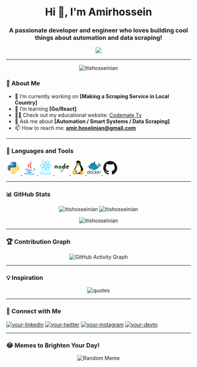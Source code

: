 <!-- Header with an Animated Greeting -->
<h1 align="center">Hi 👋, I'm Amirhossein</h1>
<h3 align="center">A passionate developer and engineer who loves building cool things about automation and data scraping!</h3>

<p align="center">
  <img src="https://readme-typing-svg.demolab.com?font=Fira+Code&size=24&pause=1000&color=F75C7E&center=true&vCenter=true&width=435&lines=Welcome+to+my+GitHub+Profile!;I'm+a+%3CDeveloper%2F%3E;Lifelong+Learner+and+Problem+Solver!;Open+to+Collaborations!">
</p>

---

<!-- Profile Views Badge -->
<p align="center">
  <img src="https://komarev.com/ghpvc/?username=itishosseinian&label=Profile%20views&color=brightgreen&style=flat" alt="itishosseinian" />
</p>

<!-- About Section -->
### 🌟 About Me

- 🔭 I’m currently working on **[Making a Scraping Service in Local Country]**  
- 🌱 I’m learning **[Go/React]**  
- 👨‍💻 Check out my educational website: [Codemate Tv](https://codematetv.com)  
- 💬 Ask me about **[Automation / Smart Systems / Data Scraping]**  
- 📫 How to reach me: **amir.hoseiinian@gmail.com**  

---

<!-- Languages and Tools Section -->
### 🚀 Languages and Tools
<p>
  <a href="https://www.python.org/" target="_blank" rel="noreferrer"> <img src="https://raw.githubusercontent.com/devicons/devicon/master/icons/python/python-original.svg" alt="python" width="40" height="40"/> </a>
  <a href="https://www.java.com" target="_blank" rel="noreferrer"> <img src="https://raw.githubusercontent.com/devicons/devicon/master/icons/java/java-original.svg" alt="java" width="40" height="40"/> </a>
  <a href="https://reactjs.org/" target="_blank" rel="noreferrer"> <img src="https://raw.githubusercontent.com/devicons/devicon/master/icons/react/react-original-wordmark.svg" alt="react" width="40" height="40"/> </a>
  <a href="https://nodejs.org" target="_blank" rel="noreferrer"> <img src="https://raw.githubusercontent.com/devicons/devicon/master/icons/nodejs/nodejs-original-wordmark.svg" alt="nodejs" width="40" height="40"/> </a>
  <a href="https://www.linux.org/" target="_blank" rel="noreferrer"> <img src="https://raw.githubusercontent.com/devicons/devicon/master/icons/linux/linux-original.svg" alt="linux" width="40" height="40"/> </a>
  <a href="https://www.docker.com/" target="_blank" rel="noreferrer"> <img src="https://raw.githubusercontent.com/devicons/devicon/master/icons/docker/docker-original-wordmark.svg" alt="docker" width="40" height="40"/> </a>
  <a href="https://www.github.com/" target="_blank" rel="noreferrer"> <img src="https://raw.githubusercontent.com/devicons/devicon/master/icons/github/github-original.svg" alt="github" width="40" height="40"/> </a>
</p>

---

<!-- GitHub Stats -->
### 📊 GitHub Stats
<p align="center">
  <img src="https://github-readme-stats.vercel.app/api?username=itishosseinian&show_icons=true&theme=radical" alt="itishosseinian" />
  <img src="https://github-readme-streak-stats.herokuapp.com/?user=itishosseinian&theme=radical" alt="itishosseinian" />
</p>

<!-- Top Languages -->
<p align="center">
  <img src="https://github-readme-stats.vercel.app/api/top-langs?username=itishosseinian&show_icons=true&locale=en&layout=compact&theme=radical" alt="itishosseinian" />
</p>

---

<!-- Dynamic Activity Graph -->
### 🏆 Contribution Graph
<p align="center">
  <img src="https://activity-graph.herokuapp.com/graph?username=itishosseinian&bg_color=0f2d3d&color=1cadfb&line=1cadfb&point=1cadfb&area=true&hide_border=true" alt="GitHub Activity Graph" />
</p>

---

<!-- Fun Quotes Section -->
### 💡 Inspiration
<p align="center">
  <img src="https://quotes-github-readme.vercel.app/api?type=horizontal&theme=radical" alt="quotes" />
</p>

---

<!-- Connect with Me -->
### 🤝 Connect with Me
<p>
  <a href="https://linkedin.com/in/your-profile" target="blank"><img align="center" src="https://cdn.jsdelivr.net/npm/simple-icons@3.0.1/icons/linkedin.svg" alt="your-linkedin" height="30" width="40" /></a>
  <a href="https://twitter.com/your-profile" target="blank"><img align="center" src="https://cdn.jsdelivr.net/npm/simple-icons@3.0.1/icons/twitter.svg" alt="your-twitter" height="30" width="40" /></a>
  <a href="https://instagram.com/your-profile" target="blank"><img align="center" src="https://cdn.jsdelivr.net/npm/simple-icons@3.0.1/icons/instagram.svg" alt="your-instagram" height="30" width="40" /></a>
  <a href="https://dev.to/your-profile" target="blank"><img align="center" src="https://cdn.jsdelivr.net/npm/simple-icons@3.0.1/icons/dev-dot-to.svg" alt="your-devto" height="30" width="40" /></a>
</p>

---

<!-- Random Memes or Fun -->
### 😂 Memes to Brighten Your Day!
<p align="center">
  <img src="https://random-memer.herokuapp.com/" alt="Random Meme" />
</p>
